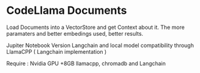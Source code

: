 # CodeLlama Documents
Load Documents into a VectorStore and get Context about it. The more paramaters and better embedings used, better results. 

Jupiter Notebook Version
Langchain and local model compatibility through LlamaCPP ( Langchain implementation )

Require : 
Nvidia GPU +8GB
llamacpp, chromadb and Langchain
